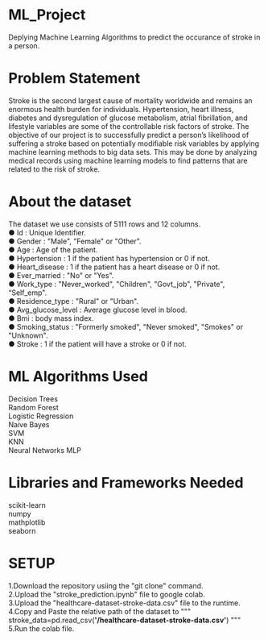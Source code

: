 # ML_Project
Deplying Machine Learning Algorithms to predict the occurance of stroke in a person.

# Problem Statement
Stroke is the second largest cause of mortality worldwide and remains an enormous health burden for individuals. Hypertension, heart illness, diabetes and dysregulation of glucose metabolism, atrial fibrillation, and lifestyle variables are some of the controllable risk factors of stroke. The objective of our project is to successfully predict a person’s likelihood of suffering a stroke based on potentially modifiable risk variables by applying machine learning methods to big data sets. This may be done by analyzing medical records using machine learning models to find patterns that are related to the risk of stroke. 

# About the dataset
The dataset we use consists of 5111 rows and 12 columns. <br> 
● Id : Unique Identifier. <br> 
● Gender : "Male", "Female" or "Other".<br> 
● Age : Age of the patient.<br> 
● Hypertension : 1 if the patient has hypertension or 0 if not.<br> 
● Heart_disease : 1 if the patient has a heart disease or 0 if not.<br>  ● Ever_married : "No" or "Yes". <br> 
● Work_type : "Never_worked", "Children", "Govt_job", "Private", “Self_emp".<br> 
● Residence_type : "Rural" or "Urban". <br> 
● Avg_glucose_level : Average glucose level in blood. <br> 
● Bmi : body mass index. <br> 
● Smoking_status : "Formerly smoked", "Never smoked", "Smokes" or "Unknown". <br> 
● Stroke : 1 if the patient will have a stroke or 0 if not. 

# ML Algorithms Used
Decision Trees <br> 
Random Forest <br> 
Logistic Regression <br> 
Naive Bayes <br> 
SVM <br> 
KNN <br> 
Neural Networks MLP 

# Libraries and Frameworks Needed
scikit-learn <br> 
numpy <br>
mathplotlib <br> 
seaborn 

# SETUP
1.Download the repository usiing the "git clone" command.<br> 
2.Upload the "stroke_prediction.ipynb" file to google colab.<br> 
3.Upload the "healthcare-dataset-stroke-data.csv" file to the runtime.<br>
4.Copy and Paste the relative path of the dataset to """ stroke_data=pd.read_csv(**'/healthcare-dataset-stroke-data.csv'**) """ <br>
5.Run the colab file.



